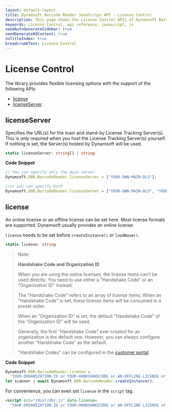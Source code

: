 ```yaml
---
layout: default-layout
title: Dynamsoft Barcode Reader JavaScript API - License Control
description: This page shows the License Control APIs of Dynamsoft Barcode Reader JavaScript SDK.
keywords: License Control, api reference, javascript, js
needAutoGenerateSidebar: true
needGenerateH3Content: true
noTitleIndex: true
breadcrumbText: License Control
---
```


# License Control

The library provides flexible licensing options with the support of the following APIs

* [license](#license)
* [licenseServer](#licenseserver)

## licenseServer

Specifies the URL(s) for the main and stand-by License Tracking Server(s). This is only required when you host the License Tracking Server(s) yourself. If nothing is set, the Server(s) hosted by Dynamsoft will be used.

```typescript
static licenseServer: string[] | string
```

**Code Snippet**

```js
// You can specify only the main server
Dynamsoft.DBR.BarcodeReader.licenseServer = ["YOUR-OWN-MAIN-DLS"];

//or you can specify both
Dynamsoft.DBR.BarcodeReader.licenseServer = ["YOUR-OWN-MAIN-DLS", "YOUR-OWN-STANDBY-DLS"];
```



## license

An online license or an offline license can be set here. Most license formats are supported. Dynamsoft usually provides an online license. 

`license` needs to be set before `createInstance()` or `loadWasm()`.

```typescript
static license: string
```

> Note:
>
> **Handshake Code and Organization ID**
>
> When you are using the online licenses, the license items can't be used directly. You need to use either a "Handshake Code" or an "Organization ID" instead.
> 
> The "Handshake Code" refers to an array of license items. When an "Handshake Code" is set, these license items will be consumed in a preset order.
>
> When an  "Organization ID" is set, the default "Handshake Code" of the "Organization ID" will be used.
>
> Generally, the first "Handshake Code" ever created for an organization is the default one. However, you can always configure another "Handshake Code" as the default.
>
> "Handshake Codes" can be configured in the [customer portal](https://www.dynamsoft.com/lts/#/handshakeCodes).


**Code Snippet**

```js
Dynamsoft.DBR.BarcodeReader.license =
  "YOUR-ORGANIZATION-ID or YOUR-HANDSHAKECODE or AN-OFFLINE-LICENSE or ANY-OTHER-TYPE-OF-SUPPORTED-LICENSE-STRING";
let scanner = await Dynamsoft.DBR.BarcodeReader.createInstance();
```

For convenience, you can even set `license` in the `script` tag.

```html
<script src="/dist/dbr.js" data-license=
  "YOUR-ORGANIZATION-ID or YOUR-HANDSHAKECODE or AN-OFFLINE-LICENSE or ANY-OTHER-TYPE-OF-SUPPORTED-LICENSE-STRING"></script>
```
  
<!--

## deviceFriendlyName

static deviceFriendlyName: string

Sets a human-readable name that identifies the device. This name will appear in the device details table when you check the statistics of a Handshake Code or a License Item.

**Code Snippet**

```js
Dynamsoft.DBR.BarcodeReader.deviceFriendlyName = "Harry-Potter-iPhone";
```
-->
